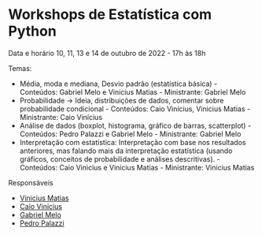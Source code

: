 # Workshops de Estatística com Python

Data e horário
10, 11, 13 e 14 de outubro de 2022 - 17h às 18h

Temas:

- Média, moda e mediana, Desvio padrão (estatística básica) - Conteúdos: Gabriel Melo e Vinicius Matias - Ministrante: Gabriel Melo
- Probabilidade -> Ideia, distribuições de dados, comentar sobre probabilidade condicional - Conteúdos: Caio Vinícius, Vinicius Matias - Ministrante: Caio Vinícius
- Análise de dados (boxplot, histograma, gráfico de barras, scatterplot) - Conteúdos: Pedro Palazzi e Gabriel Melo - Ministrante: Gabriel Melo
- Interpretação com estatística: Interpretação com base nos resultados anteriores, mas falando mais da interpretação estatística (usando gráficos, conceitos de probabilidade e análises descritivas). - Conteúdos: Caio Vinicius e Vinicius Matias - Ministrante: Vinicius Matias


Responsáveis

- [Vinicius Matias](https://github.com/matiasvinicius)
- [Caio Vinícius](https://github.com/Caio5072)
- [Gabriel Melo](https://github.com/gabrielMelo42)
- [Pedro Palazzi](https://github.com/RidenLiliith)
